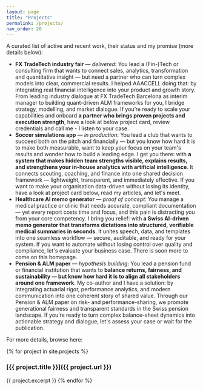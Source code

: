 ```yaml
---
layout: page
title: "Projects"
permalink: /projects/
nav_order: 20
---
```


A curated list of active and recent work, their status and my promise (more details below):

* **FX TradeTech industry fair** — *delivered*: You lead a (Fin-)Tech or consulting firm that wants to connect sales, analytics, transformation and quantitative insight — but need a partner who can turn complex models into clear, commercial results. I helped AAACCELL doing that: by integrating real financial intelligence into your product and growth story. From leading industry dialogue at FX TradeTech Barcelona as interim manager to building quant-driven ALM frameworks for you, I bridge strategy, modelling, and market dialogue. If you’re ready to scale your capabilities and onboard **a partner who brings proven projects and execution strength**, have a look at below project card, review credentials and call me - I listen to your case.
* **Soccer simulations app** — *in production*: You lead a club that wants to succeed both on the pitch and financially — but you know how hard it is to make both measurable, want to keep your focus on your team's results and wonder how to build a leading edge. I get you there: with **a system that makes hidden team strengths visible, explains results, and strengthens your in-house analytics with artificial intelligence**. It connects scouting, coaching, and finance into one shared decision framework — lightweight, transparent, and immediately effective. If you want to make your organisation data-driven without losing its identity, have a look at project card below, read my articles, and let's meet.
* **Healthcare AI memo generator** — *proof of concept*: You manage a medical practice or clinic that needs accurate, compliant documentation — yet every report costs time and focus, and this pain is distracting you from your core competency. I bring you relief: with **a Swiss AI-driven memo generator that transforms dictations into structured, verifiable medical summaries in seconds**. It unites speech, data, and templates into one seamless workflow — secure, auditable, and ready for your system. If you want to automate without losing control over quality and compliance, let's evaluate your business case. There is soon more to come on this homepage.
* **Pension & ALM paper** — *hypothesis building*: You lead a pension fund or financial institution that wants to **balance returns, fairness, and sustainability — but know how hard it is to align all stakeholders around one framework**. My co-author and I have a solution: by integrating actuarial rigor, performance analytics, and modern communication into one coherent story of shared value. Through our Pension & ALM paper on risk- and performance-sharing, we promote generational fairness and transparent standards in the Swiss pension landscape. If you’re ready to turn complex balance-sheet dynamics into actionable strategy and dialogue, let's assess your case or wait for the publication.

For more details, browse here:

{% for project in site.projects %}
### [{{ project.title }}]({{ project.url }})
{{ project.excerpt }}
{% endfor %}
